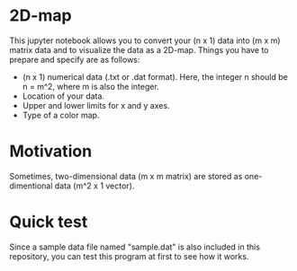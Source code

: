 # 2D-map
This jupyter notebook allows you to convert your (n x 1) data into (m x m) matrix data and to visualize the data as a 2D-map. Things you have to prepare and specify are as follows:
- (n x 1) numerical data (.txt or .dat format). Here, the integer n should be n = m^2, where m is also the integer.
- Location of your data.
- Upper and lower limits for x and y axes.
- Type of a color map.  
  
# Motivation
Sometimes, two-dimensional data (m x m matrix) are stored as one-dimentional data (m^2 x 1 vector).  

# Quick test
Since a sample data file named "sample.dat" is also included in this repository, you can test this program at first to see how it works.
